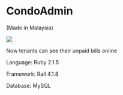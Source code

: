 CondoAdmin 
==========
(Made in Malaysia)


<img src="https://codeclimate.com/github/geekylove/CondoAdmin/badges/gpa.svg" />


Now tenants can see their unpaid bills online

Language: Ruby 2.1.5

Framework: Rail 4.1.8

Database: MySQL
